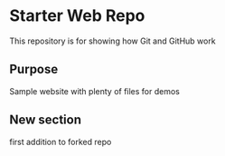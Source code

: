 # Starter Web Repo

This repository is for showing how Git and GitHub work

## Purpose

Sample website with plenty of files for demos

## New section

first addition to forked repo
